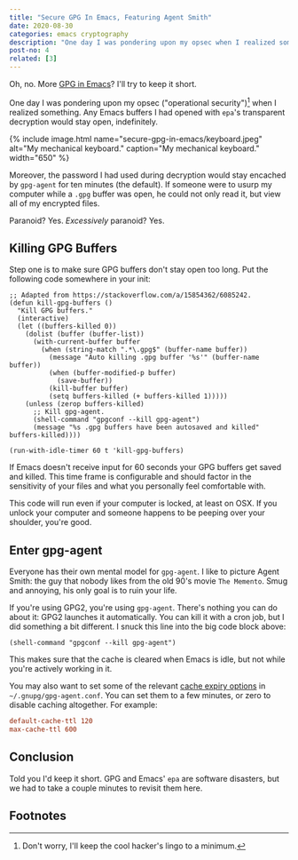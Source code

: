```yaml
---
title: "Secure GPG In Emacs, Featuring Agent Smith"
date: 2020-08-30
categories: emacs cryptography
description: "One day I was pondering upon my opsec when I realized something. Any Emacs buffers I had opened with epa's transparent decryption would stay open, indefinitely."
post-no: 4
related: [3]
---
```


Oh, no. More [GPG in Emacs](/gpg-in-emacs)? I'll try to keep it short.

One day I was pondering upon my opsec ("operational security")[^footnote] when I realized something. Any Emacs buffers I had opened with `epa`'s transparent decryption would stay open, indefinitely.

[^footnote]:  Don't worry, I'll keep the cool hacker's lingo to a minimum.

{% include image.html name="secure-gpg-in-emacs/keyboard.jpeg" alt="My mechanical keyboard." caption="My mechanical keyboard." width="650" %}

Moreover, the password I had used during decryption would stay encached by `gpg-agent` for ten minutes (the default). If someone were to usurp my computer while a `.gpg` buffer was open, he could not only read it, but view all of my encrypted files.

Paranoid? Yes. *Excessively* paranoid? Yes.

## Killing GPG Buffers

Step one is to make sure GPG buffers don't stay open too long. Put the following code somewhere in your init:

```elisp
;; Adapted from https://stackoverflow.com/a/15854362/6085242.
(defun kill-gpg-buffers ()
  "Kill GPG buffers."
  (interactive)
  (let ((buffers-killed 0))
    (dolist (buffer (buffer-list))
      (with-current-buffer buffer
        (when (string-match ".*\.gpg$" (buffer-name buffer))
          (message "Auto killing .gpg buffer '%s'" (buffer-name buffer))
          (when (buffer-modified-p buffer)
            (save-buffer))
          (kill-buffer buffer)
          (setq buffers-killed (+ buffers-killed 1)))))
    (unless (zerop buffers-killed)
      ;; Kill gpg-agent.
      (shell-command "gpgconf --kill gpg-agent")
      (message "%s .gpg buffers have been autosaved and killed" buffers-killed))))

(run-with-idle-timer 60 t 'kill-gpg-buffers)
```

If Emacs doesn't receive input for 60 seconds your GPG buffers get saved and killed. This time frame is configurable and should factor in the sensitivity of your files and what you personally feel comfortable with.

This code will run even if your computer is locked, at least on OSX. If you unlock your computer and someone happens to be peeping over your shoulder, you're good.

## Enter gpg-agent

Everyone has their own mental model for `gpg-agent`. I like to picture Agent Smith: the guy that nobody likes from the old 90's movie `The Memento`. Smug and annoying, his only goal is to ruin your life.

If you're using GPG2, you're using `gpg-agent`. There's nothing you can do about it: GPG2 launches it automatically. You can kill it with a cron job, but I did something a bit different. I snuck this line into the big code block above:

```elisp
(shell-command "gpgconf --kill gpg-agent")
```

This makes sure that the cache is cleared when Emacs is idle, but not while you're actively working in it.

You may also want to set some of the relevant [cache expiry options](https://www.gnupg.org/documentation/manuals/gnupg/Agent-Options.html) in `~/.gnupg/gpg-agent.conf`. You can set them to a few minutes, or zero to disable caching altogether. For example:

```conf
default-cache-ttl 120
max-cache-ttl 600
```

## Conclusion

Told you I'd keep it short. GPG and Emacs' `epa` are software disasters, but we had to take a couple minutes to revisit them here.

## Footnotes
